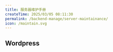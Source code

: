 ```yaml
---
title: 服务器维护手册
createTime: 2025/03/05 08:11:30
permalink: /backend-manage/server-maintainance/
icon: /maintain.svg
---
```


## Wordpress


[//]: # (TODO:简单加密下)